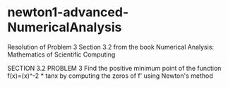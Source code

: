 # newton1-advanced-NumericalAnalysis
Resolution of Problem 3 Section 3.2 from the book Numerical Analysis: Mathematics of Scientific Computing

SECTION 3.2 PROBLEM 3
Find the positive minimum point of the function f(x)=(x)^-2 * tanx by computing the zeros of f' using Newton's method
